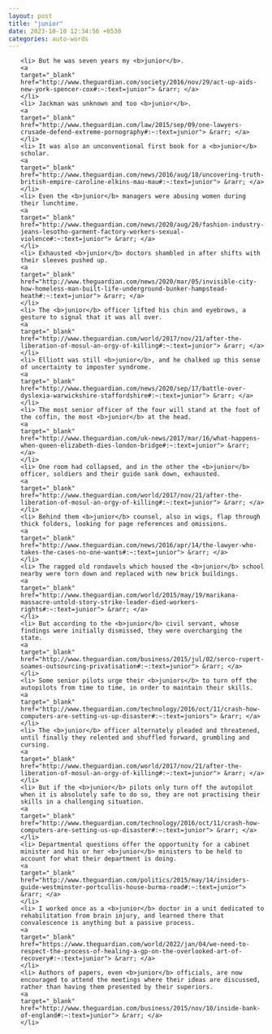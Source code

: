 ```yaml
---
layout: post
title: "junior"
date: 2023-10-10 12:34:56 +0530
categories: auto-words
---
```

<ol>

    <li> But he was seven years my <b>junior</b>.
    <a 
    target="_blank" 
    href="http://www.theguardian.com/society/2016/nov/29/act-up-aids-new-york-spencer-cox#:~:text=junior"> &rarr; </a>
    </li>
    <li> Jackman was unknown and too <b>junior</b>.
    <a 
    target="_blank" 
    href="http://www.theguardian.com/law/2015/sep/09/one-lawyers-crusade-defend-extreme-pornography#:~:text=junior"> &rarr; </a>
    </li>
    <li> It was also an unconventional first book for a <b>junior</b> scholar.
    <a 
    target="_blank" 
    href="http://www.theguardian.com/news/2016/aug/18/uncovering-truth-british-empire-caroline-elkins-mau-mau#:~:text=junior"> &rarr; </a>
    </li>
    <li> Even the <b>junior</b> managers were abusing women during their lunchtime.
    <a 
    target="_blank" 
    href="http://www.theguardian.com/news/2020/aug/20/fashion-industry-jeans-lesotho-garment-factory-workers-sexual-violence#:~:text=junior"> &rarr; </a>
    </li>
    <li> Exhausted <b>junior</b> doctors shambled in after shifts with their sleeves pushed up.
    <a 
    target="_blank" 
    href="http://www.theguardian.com/news/2020/mar/05/invisible-city-how-homeless-man-built-life-underground-bunker-hampstead-heath#:~:text=junior"> &rarr; </a>
    </li>
    <li> The <b>junior</b> officer lifted his chin and eyebrows, a gesture to signal that it was all over.
    <a 
    target="_blank" 
    href="http://www.theguardian.com/world/2017/nov/21/after-the-liberation-of-mosul-an-orgy-of-killing#:~:text=junior"> &rarr; </a>
    </li>
    <li> Elliott was still <b>junior</b>, and he chalked up this sense of uncertainty to imposter syndrome.
    <a 
    target="_blank" 
    href="http://www.theguardian.com/news/2020/sep/17/battle-over-dyslexia-warwickshire-staffordshire#:~:text=junior"> &rarr; </a>
    </li>
    <li> The most senior officer of the four will stand at the foot of the coffin, the most <b>junior</b> at the head.
    <a 
    target="_blank" 
    href="http://www.theguardian.com/uk-news/2017/mar/16/what-happens-when-queen-elizabeth-dies-london-bridge#:~:text=junior"> &rarr; </a>
    </li>
    <li> One room had collapsed, and in the other the <b>junior</b> officer, soldiers and their guide sank down, exhausted.
    <a 
    target="_blank" 
    href="http://www.theguardian.com/world/2017/nov/21/after-the-liberation-of-mosul-an-orgy-of-killing#:~:text=junior"> &rarr; </a>
    </li>
    <li> Behind them <b>junior</b> counsel, also in wigs, flap through thick folders, looking for page references and omissions.
    <a 
    target="_blank" 
    href="http://www.theguardian.com/news/2016/apr/14/the-lawyer-who-takes-the-cases-no-one-wants#:~:text=junior"> &rarr; </a>
    </li>
    <li> The ragged old rondavels which housed the <b>junior</b> school nearby were torn down and replaced with new brick buildings.
    <a 
    target="_blank" 
    href="http://www.theguardian.com/world/2015/may/19/marikana-massacre-untold-story-strike-leader-died-workers-rights#:~:text=junior"> &rarr; </a>
    </li>
    <li> But according to the <b>junior</b> civil servant, whose findings were initially dismissed, they were overcharging the state.
    <a 
    target="_blank" 
    href="http://www.theguardian.com/business/2015/jul/02/serco-rupert-soames-outsourcing-privatisation#:~:text=junior"> &rarr; </a>
    </li>
    <li> Some senior pilots urge their <b>juniors</b> to turn off the autopilots from time to time, in order to maintain their skills.
    <a 
    target="_blank" 
    href="http://www.theguardian.com/technology/2016/oct/11/crash-how-computers-are-setting-us-up-disaster#:~:text=juniors"> &rarr; </a>
    </li>
    <li> The <b>junior</b> officer alternately pleaded and threatened, until finally they relented and shuffled forward, grumbling and cursing.
    <a 
    target="_blank" 
    href="http://www.theguardian.com/world/2017/nov/21/after-the-liberation-of-mosul-an-orgy-of-killing#:~:text=junior"> &rarr; </a>
    </li>
    <li> But if the <b>junior</b> pilots only turn off the autopilot when it is absolutely safe to do so, they are not practising their skills in a challenging situation.
    <a 
    target="_blank" 
    href="http://www.theguardian.com/technology/2016/oct/11/crash-how-computers-are-setting-us-up-disaster#:~:text=junior"> &rarr; </a>
    </li>
    <li> Departmental questions offer the opportunity for a cabinet minister and his or her <b>junior</b> ministers to be held to account for what their department is doing.
    <a 
    target="_blank" 
    href="http://www.theguardian.com/politics/2015/may/14/insiders-guide-westminster-portcullis-house-burma-road#:~:text=junior"> &rarr; </a>
    </li>
    <li> I worked once as a <b>junior</b> doctor in a unit dedicated to rehabilitation from brain injury, and learned there that convalescence is anything but a passive process.
    <a 
    target="_blank" 
    href="https://www.theguardian.com/world/2022/jan/04/we-need-to-respect-the-process-of-healing-a-gp-on-the-overlooked-art-of-recovery#:~:text=junior"> &rarr; </a>
    </li>
    <li> Authors of papers, even <b>junior</b> officials, are now encouraged to attend the meetings where their ideas are discussed, rather than having them presented by their superiors.
    <a 
    target="_blank" 
    href="http://www.theguardian.com/business/2015/nov/10/inside-bank-of-england#:~:text=junior"> &rarr; </a>
    </li>